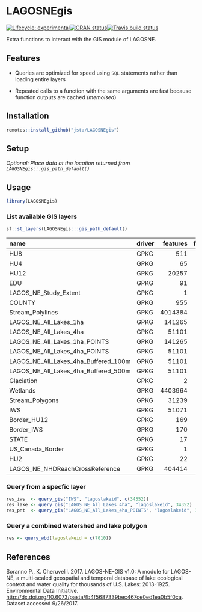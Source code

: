 
<!-- README.md is generated from README.Rmd. Please edit that file -->

# LAGOSNEgis

[![Lifecycle:
experimental](https://img.shields.io/badge/lifecycle-experimental-orange.svg)](https://www.tidyverse.org/lifecycle/#experimental)[![CRAN
status](https://www.r-pkg.org/badges/version/LAGOSNEgis)](https://cran.r-project.org/package=LAGOSNEgis)[![Travis
build
status](https://travis-ci.org/jsta/LAGOSNEgis.svg?branch=master)](https://travis-ci.org/jsta/LAGOSNEgis)

Extra functions to interact with the GIS module of LAGOSNE.

## Features

  - Queries are optimized for speed using `SQL` statements rather than
    loading entire layers

  - Repeated calls to a function with the same arguments are fast
    because function outputs are cached (*memoised*)

## Installation

``` r
remotes::install_github("jsta/LAGOSNEgis")
```

## Setup

*Optional: Place data at the location returned from
`LAGOSNEgis:::gis_path_default()`*

## Usage

``` r
library(LAGOSNEgis)
```

### List available GIS layers

``` r
sf::st_layers(LAGOSNEgis:::gis_path_default()
```

| name                                       | driver | features | fields |
| :----------------------------------------- | :----- | -------: | -----: |
| HU8                                        | GPKG   |      511 |     15 |
| HU4                                        | GPKG   |       65 |     15 |
| HU12                                       | GPKG   |    20257 |     14 |
| EDU                                        | GPKG   |       91 |     12 |
| LAGOS\_NE\_Study\_Extent                   | GPKG   |        1 |      2 |
| COUNTY                                     | GPKG   |      955 |     11 |
| Stream\_Polylines                          | GPKG   |  4014384 |     18 |
| LAGOS\_NE\_All\_Lakes\_1ha                 | GPKG   |   141265 |     34 |
| LAGOS\_NE\_All\_Lakes\_4ha                 | GPKG   |    51101 |     34 |
| LAGOS\_NE\_All\_Lakes\_1ha\_POINTS         | GPKG   |   141265 |     32 |
| LAGOS\_NE\_All\_Lakes\_4ha\_POINTS         | GPKG   |    51101 |     32 |
| LAGOS\_NE\_All\_Lakes\_4ha\_Buffered\_100m | GPKG   |    51101 |     16 |
| LAGOS\_NE\_All\_Lakes\_4ha\_Buffered\_500m | GPKG   |    51101 |     16 |
| Glaciation                                 | GPKG   |        2 |      3 |
| Wetlands                                   | GPKG   |  4403964 |     14 |
| Stream\_Polygons                           | GPKG   |    31239 |     10 |
| IWS                                        | GPKG   |    51071 |     14 |
| Border\_HU12                               | GPKG   |      169 |     14 |
| Border\_IWS                                | GPKG   |      170 |     13 |
| STATE                                      | GPKG   |       17 |     11 |
| US\_Canada\_Border                         | GPKG   |        1 |      1 |
| HU2                                        | GPKG   |       22 |     15 |
| LAGOS\_NE\_NHDReachCrossReference          | GPKG   |   404414 |     12 |

### Query from a specfic layer

``` r
res_iws  <- query_gis("IWS", "lagoslakeid", c(34352))
res_lake <- query_gis("LAGOS_NE_All_Lakes_4ha", "lagoslakeid", 34352)
res_pnt  <- query_gis("LAGOS_NE_All_Lakes_4ha_POINTS", "lagoslakeid", 34352)
```

### Query a combined watershed and lake polygon

``` r
res <- query_wbd(lagoslakeid = c(7010))
```

## References

Soranno P., K. Cheruvelil. 2017. LAGOS-NE-GIS v1.0: A module for
LAGOS-NE, a multi-scaled geospatial and temporal database of lake
ecological context and water quality for thousands of U.S. Lakes:
2013-1925. Environmental Data Initiative.
<http://dx.doi.org/10.6073/pasta/fb4f5687339bec467ce0ed1ea0b5f0ca>.
Dataset accessed 9/26/2017.
